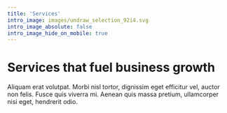 ```yaml
---
title: 'Services'
intro_image: images/undraw_selection_92i4.svg
intro_image_absolute: false
intro_image_hide_on_mobile: true
---
```


# Services that fuel business growth

Aliquam erat volutpat. Morbi nisl tortor, dignissim eget efficitur vel, auctor non felis. Fusce quis viverra mi. Aenean quis massa pretium, ullamcorper nisi eget, hendrerit odio.

